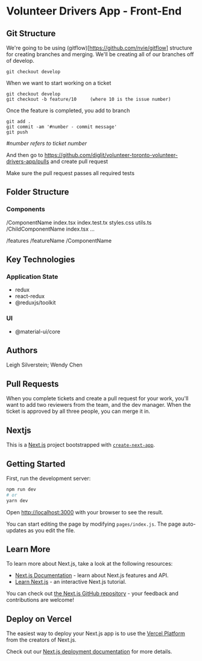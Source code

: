 # Volunteer Drivers App - Front-End

## Git Structure

We're going to be using (gitflow)[https://github.com/nvie/gitflow] structure for creating branches and merging. We'll be creating all of our branches off of develop.
```
git checkout develop
``` 

When we want to start working on a ticket
```
git checkout develop
git checkout -b feature/10     (where 10 is the issue number)
```

Once the feature is completed, you add to branch
```
git add .
git commit -am '#number - commit message'
git push
```
*#number refers to ticket number*

And then go to https://github.com/diglit/volunteer-toronto-volunteer-drivers-app/pulls and create pull request

Make sure the pull request passes all required tests

## Folder Structure

### Components
/ComponentName
  index.tsx
  index.test.tx
  styles.css
  utils.ts
  /ChildComponentName
    index.tsx
    ...

/features
  /featureName
    /ComponentName


## Key Technologies

### Application State

* redux
* react-redux
* @reduxjs/toolkit

### UI

* @material-ui/core

## Authors
Leigh Silverstein; Wendy Chen

## Pull Requests

When you complete tickets and create a pull request for your work, you'll want to add two reviewers from the team, and the dev manager. When the ticket is approved by all three people, you can merge it in.


## Nextjs


This is a [Next.js](https://nextjs.org/) project bootstrapped with [`create-next-app`](https://github.com/vercel/next.js/tree/canary/packages/create-next-app).

## Getting Started

First, run the development server:

```bash
npm run dev
# or
yarn dev
```

Open [http://localhost:3000](http://localhost:3000) with your browser to see the result.

You can start editing the page by modifying `pages/index.js`. The page auto-updates as you edit the file.

## Learn More

To learn more about Next.js, take a look at the following resources:

- [Next.js Documentation](https://nextjs.org/docs) - learn about Next.js features and API.
- [Learn Next.js](https://nextjs.org/learn) - an interactive Next.js tutorial.

You can check out [the Next.js GitHub repository](https://github.com/vercel/next.js/) - your feedback and contributions are welcome!

## Deploy on Vercel

The easiest way to deploy your Next.js app is to use the [Vercel Platform](https://vercel.com/import?utm_medium=default-template&filter=next.js&utm_source=create-next-app&utm_campaign=create-next-app-readme) from the creators of Next.js.

Check out our [Next.js deployment documentation](https://nextjs.org/docs/deployment) for more details.
